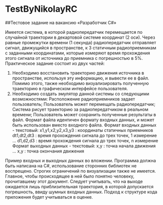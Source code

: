 # TestByNikolayRC
##Тестовое задание на вакансию «Разработчик C#»

Имеется система, в которой радиопередатчик перемещается по случайной траектории в декартовой системе координат (2 оси). Через равные промежутки времени (1 секунда) радиопередатчик отправляет сигнал, движущийся в пространстве, к 3 статичным радиоприемникам с заданными координатами, которые измеряют время прохождения этого сигнала от источника до приемника с погрешностью в 5%. 
Практическое задание состоит из двух частей:
1. Необходимо восстановить траекторию движения источника в пространстве, используя эту информацию, и вывести ее в файл. Помимо этого, также необходимо визуализировать полученную траекторию в графическом интерфейсе пользователя.
2. Необходимо создать эмулятор данной системы со следующими возможностями:
Расположение радиоприемников задает пользователь;
Пользователь может перемещать радиопередатчик;
Система рисует траекторию за радиопередатчиком в реальном времени;
Пользователь может сохранить полученные результаты в файл. Формат файла идентичен формату входных данных, и может быть использован вместо входного файла.
Формат входных данных - текстовый:
x1,y1,x2,y2,x3,y3 		: координаты статичных приемников
dt1,dt2,dt3			: время прохождения сигнала до трех точек, 1 измерение
…
d1,d2,d3			: время прохождения сигнала до трех точек, n измерение
Формат выходных данных - текстовый:
x,y				: точка начала движения
...
x,y				: точка окончания движения

Пример входных и выходных данных во вложении.
Программа должна быть написана на C#, использование сторонних библиотек не воспрещено. Строгих ограничений по визуализации также не имеется. Главное, чтобы происходящее в ней было понятно человеку, прочитавшему этот документ.
Следует учитывать, что на выходе ожидается лишь приблизительная траектория, в которой допускается погрешность, ввиду шумных входных данных.
Подход к структуре кода приложения будет учитываться в оценке.
